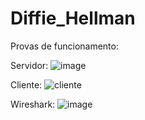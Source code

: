 # Diffie_Hellman

Provas de funcionamento:

Servidor:
![image](https://github.com/RafaelPignatari/Diffie_Hellman/assets/88250190/af557bff-dbc3-4f9a-aa4d-bc9dc7857f8c)


Cliente:
![cliente](https://github.com/RafaelPignatari/Diffie_Hellman/assets/88250190/f336c208-567b-439b-a0af-647e92e3e3e1)


Wireshark:
![image](https://github.com/RafaelPignatari/Diffie_Hellman/assets/88250190/cae84dc5-1a3a-43da-b37f-af7f0a7b62e6)
